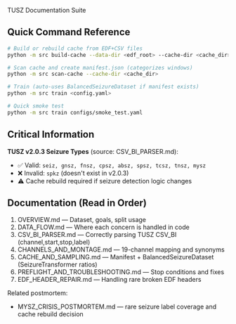 TUSZ Documentation Suite

## Quick Command Reference

```bash
# Build or rebuild cache from EDF+CSV files
python -m src build-cache --data-dir <edf_root> --cache-dir <cache_dir>

# Scan cache and create manifest.json (categorizes windows)
python -m src scan-cache --cache-dir <cache_dir>

# Train (auto-uses BalancedSeizureDataset if manifest exists)
python -m src train <config.yaml>

# Quick smoke test
python -m src train configs/smoke_test.yaml
```

## Critical Information

**TUSZ v2.0.3 Seizure Types** (source: CSV_BI_PARSER.md):
- ✅ Valid: `seiz, gnsz, fnsz, cpsz, absz, spsz, tcsz, tnsz, mysz`
- ❌ Invalid: `spkz` (doesn't exist in v2.0.3)
- ⚠️ Cache rebuild required if seizure detection logic changes

## Documentation (Read in Order)

1) OVERVIEW.md — Dataset, goals, split usage
2) DATA_FLOW.md — Where each concern is handled in code
3) CSV_BI_PARSER.md — Correctly parsing TUSZ CSV_BI (channel,start,stop,label)
4) CHANNELS_AND_MONTAGE.md — 19-channel mapping and synonyms
5) CACHE_AND_SAMPLING.md — Manifest + BalancedSeizureDataset (SeizureTransformer ratios)
6) PREFLIGHT_AND_TROUBLESHOOTING.md — Stop conditions and fixes
7) EDF_HEADER_REPAIR.md — Handling rare broken EDF headers

Related postmortem:
- MYSZ_CRISIS_POSTMORTEM.md — rare seizure label coverage and cache rebuild decision
